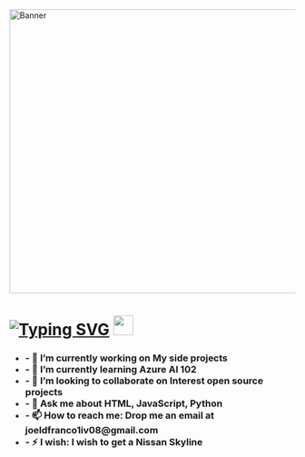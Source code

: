 <img src="https://github.com/MapacheMediano/MapacheMediano/blob/5a3102cecd88c17f69aa49fcd8fe4e842daa984b/banner.png" alt="Banner" width="1000" height="500"/>
<header align="left">
<h1 align="left"><a href="https://git.io/typing-svg"><img src="https://readme-typing-svg.herokuapp.com?font=Josefin+Sans&size=30&pause=1000&vCenter=true&repeat=false&width=435&lines=Hi%2C+wellcome+to+my+github!+" alt="Typing SVG" /></a> <img src="https://media.giphy.com/media/hvRJCLFzcasrR4ia7z/giphy.gif" width="35"></h1>
    <h3 align="left">
        <ul>
           <li> - 🔭 I’m currently working on My side projects </li>
           <li> - 🌱 I’m currently learning Azure AI 102 </li>
           <li> - 👯 I’m looking to collaborate on Interest open source projects </li>
           <li> - 💬 Ask me about HTML, JavaScript, Python </li>
           <li> - 📫 How to reach me: Drop me an email at joeldfranco1iv08@gmail.com </li>
           <li> - ⚡ I wish: I wish to get a Nissan Skyline  </li>
        </ul>
    </h3>
</header>
